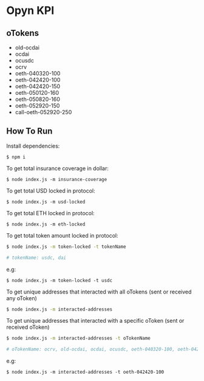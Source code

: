 # Opyn KPI

## oTokens

- old-ocdai
- ocdai
- ocusdc
- ocrv
- oeth-040320-100
- oeth-042420-100
- oeth-042420-150
- oeth-050120-160
- oeth-050820-160
- oeth-052920-150
- call-oeth-052920-250

## How To Run

Install dependencies:
```
$ npm i
```

To get total insurance coverage in dollar:
```
$ node index.js -m insurance-coverage
```

To get total USD locked in protocol:
```
$ node index.js -m usd-locked
```

To get total ETH locked in protocol:
```
$ node index.js -m eth-locked
```

To get total token amount locked in protocol:
```bash
$ node index.js -m token-locked -t tokenName

# tokenName: usdc, dai
```
e.g:
```
$ node index.js -m token-locked -t usdc
```
To get unique addresses that interacted with all oTokens (sent or received any oToken)
```bash
$ node index.js -m interacted-addresses
```

To get unique addresses that interacted with a specific oToken (sent or received oToken)
```bash
$ node index.js -m interacted-addresses -t oTokenName

# oTokenName: ocrv, old-ocdai, ocdai, ocusdc, oeth-040320-100, oeth-042420-100, oeth-042420-150, oeth-050120-160, oeth-052920-150, call-oeth-052920-250 or oeth for all oETH token.
```
e.g:
```
$ node index.js -m interacted-addresses -t oeth-042420-100
```
